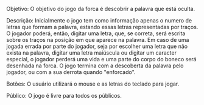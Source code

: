Objetivo: O objetivo do jogo da forca é descobrir a palavra que está oculta.


Descrição: Inicialmente o jogo tem como informação apenas o numero de letras que formam a palavra, estando essas letras representadas por traços. O jogador poderá, então, digitar uma letra, que, se correta, será escrita sobre os traços na posição em que aparece na palavra. Em caso de uma jogada errada por parte do jogador, seja por escolher uma letra que não exista na palavra, digitar uma letra maiúscula ou digitar um caracter especial, o jogador perderá uma vida e uma parte do corpo do boneco será desenhada na forca. O jogo termina com a descoberta da palavra pelo jogador, ou com a sua derrota quando "enforcado".


Botões: O usuário utilizará o mouse e as letras do teclado para jogar.


Público: O jogo é livre para todos os públicos.
